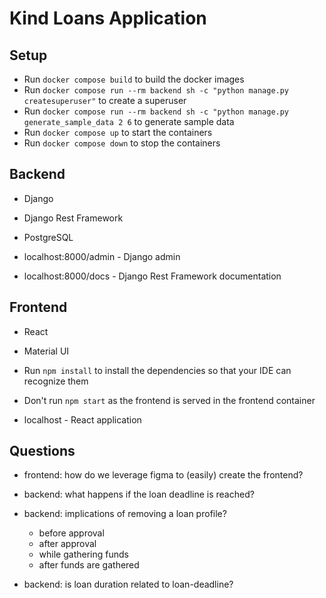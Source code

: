 # Kind Loans Application

## Setup

- Run `docker compose build` to build the docker images
- Run `docker compose run --rm backend sh -c "python manage.py createsuperuser"` to create a superuser
- Run `docker compose run --rm backend sh -c "python manage.py generate_sample_data 2 6` to generate sample data
- Run `docker compose up` to start the containers
- Run `docker compose down` to stop the containers

## Backend

- Django
- Django Rest Framework
- PostgreSQL

- localhost:8000/admin - Django admin
- localhost:8000/docs - Django Rest Framework documentation

## Frontend

- React
- Material UI

- Run `npm install` to install the dependencies so that your IDE can recognize them
- Don't run `npm start` as the frontend is served in the frontend container

- localhost - React application

## Questions

- frontend: how do we leverage figma to (easily) create the frontend?

- backend: what happens if the loan deadline is reached?
- backend: implications of removing a loan profile?
    - before approval
    - after approval
    - while gathering funds
    - after funds are gathered
- backend: is loan duration related to loan-deadline?
